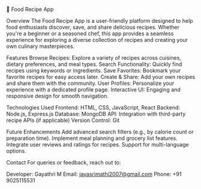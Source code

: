 🍴 Food Recipe App 

Overview
The Food Recipe App is a user-friendly platform designed to help food enthusiasts discover, save, and share delicious recipes. Whether you're a beginner or a seasoned chef, this app provides a seamless experience for exploring a diverse collection of recipes and creating your own culinary masterpieces.

Features
Browse Recipes: Explore a variety of recipes across cuisines, dietary preferences, and meal types.
Search Functionality: Quickly find recipes using keywords or ingredients.
Save Favorites: Bookmark your favorite recipes for easy access later.
Create & Share: Add your own recipes and share them with the community.
User Profiles: Personalize your experience with a dedicated profile page.
Interactive UI: Engaging and responsive design for smooth navigation.

Technologies Used
Frontend: HTML, CSS, JavaScript, React
Backend: Node.js, Express.js
Database: MongoDB
API: Integration with third-party recipe APIs (if applicable)
Version Control: Git

Future Enhancements
Add advanced search filters (e.g., by calorie count or preparation time).
Implement meal planning and grocery list features.
Integrate user reviews and ratings for recipes.
Support for multi-language options.

Contact
For queries or feedback, reach out to:

Developer: Gayathri M
Email: jayasrimathi2007@gmail.com
Phone: +91 9025115531


